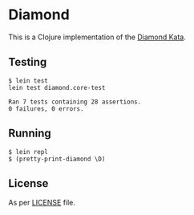 # Diamond

This is a Clojure implementation of the [Diamond Kata](../README.md).

## Testing

    $ lein test
    lein test diamond.core-test

    Ran 7 tests containing 28 assertions.
    0 failures, 0 errors.

## Running

    $ lein repl
    $ (pretty-print-diamond \D)

## License

As per [LICENSE](../LICENSE) file.